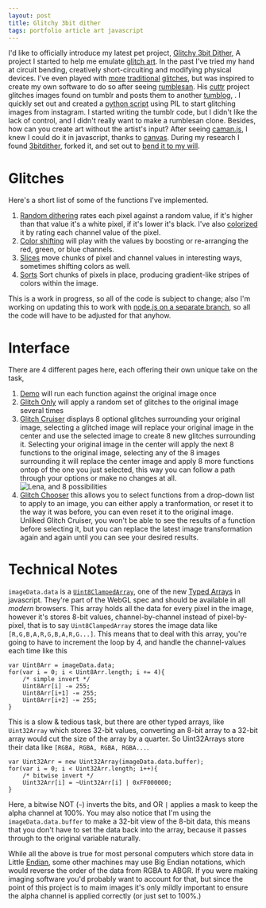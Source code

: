 ```yaml
---
layout: post
title: Glitchy 3bit dither
tags: portfolio article art javascript
---
```


I'd like to officially introduce my latest pet project, [Glitchy 3bit Dither][1], A project I started to help me emulate [glitch art][2].
In the past I've tried my hand at circuit bending, creatively short-circuiting and modifying physical devices.
I've even played with [more][3] [traditional][4] [glitches][5], but was inspired to create my own software to do so after seeing [rumblesan][6].
His [cuttr][7] project glitches images found on tumblr and posts them to another [tumblog][8], .
I quickly set out and created a [python script][9] using PIL to start glitching images from instagram. 
I started writing the tumblr code, but I didn't like the lack of control, and I didn't really want to make a rumblesan clone.
Besides, how can you create art without the artist's input? After seeing [caman.js][10], I knew I could do it in javascript, thanks to [canvas][11].
During my research I found [3bitdither][12], forked it, and set out to [bend it to my will][13].

# Glitches

Here's a short list of some of the functions I've implemented.

1. [Random dithering][14] rates each pixel against a random value, if it's higher than that value it's a white pixel, if it's lower it's black.
I've also [colorized][15] it by rating each channel value of the pixel.
2. [Color shifting][16] will play with the values by boosting or re-arranging the red, green, or blue channels.
3. [Slices][17] move chunks of pixel and channel values in interesting ways, sometimes shifting colors as well.
4. [Sorts][18] Sort chunks of pixels in place, producing gradient-like stripes of colors within the image.

This is a work in progress, so all of the code is subject to change; also I'm working on updating this to work with [node.js on a separate branch][22], so all the code will have to be adjusted for that anyhow.

# Interface

There are 4 different pages here, each offering their own unique take on the task, 

1. [Demo][23] will run each function against the original image once
2. [Glitch Only][24] will apply a random set of glitches to the original image several times
3. [Glitch Cruiser][25] displays 8 optional glitches surrounding your original image, selecting a glitched image will replace your original image in the center and use the selected image to create 8 new glitches surrounding it. Selecting your original image in the center will apply the next 8 functions to the original image, selecting any of the 8 images surrounding it will replace the center image and apply 8 more functions ontop of the one you just selected, this way you can follow a path through your options or make no changes at all. ![Lena, and 8 possibilities](http://i.imgur.com/UFYhyOV.png)
4. [Glitch Chooser][26] this allows you to select functions from a drop-down list to apply to an image, you can either apply a tranformation, or reset it to the way it was before, you can even reset it to the original image. Unliked Glitch Cruiser, you won't be able to see the results of a function before selecting it, but you can replace the latest image transformation again and again until you can see your desired results.

# Technical Notes

`imageData.data` is a [`Uint8ClampedArray`][19], one of the new [Typed Arrays][20] in javascript. They're part of the WebGL spec and should be available in all _modern_ browsers. 
This array holds all the data for every pixel in the image, however it's stores 8-bit values, channel-by-channel instead of pixel-by-pixel, that is to say `Uint8ClampedArray` stores the image data like `[R,G,B,A,R,G,B,A,R,G...]`.
This means that to deal with this array, you're going to have to increment the loop by 4, and handle the channel-values each time like this

    var Uint8Arr = imageData.data;
    for(var i = 0; i < Uint8Arr.length; i += 4){
        /* simple invert */
        Uint8Arr[i] -= 255;
        Uint8Arr[i+1] -= 255;
        Uint8Arr[i+2] -= 255;
    }

This is a slow &amp; tedious task, but there are other typed arrays, like `Uint32Array` which stores 32-bit values, converting an 8-bit array to a 32-bit array would cut the size of the array by a quarter.
So Uint32Arrays store their data like `[RGBA, RGBA, RGBA, RGBA...`.

    var Uint32Arr = new Uint32Array(imageData.data.buffer);
    for(var i = 0; i < Uint32Arr.length; i++){
        /* bitwise invert */
        Uint32Arr[i] = ~Uint32Arr[i] | 0xFF000000;
    }

Here, a bitwise NOT (`~`) inverts the bits, and OR `|` applies a mask to keep the alpha channel at 100%.
You may also notice that I'm using the `imageData.data.buffer` to make a 32-bit view of the 8-bit data, this means that you don't have to set the data back into the array, because it passes through to the original variable naturally.

While all the above is true for most personal computers which store data in Little [Endian][21], some other machines may use Big Endian notations, which would reverse the order of the data from RGBA to ABGR.
If you were making imaging software you'd probably want to account for that, but since the point of this project is to maim images it's only mildly important to ensure the alpha channel is applied correctly (or just set to 100%.)



[1]: http://jkirchartz.com/Glitchy3bitdither/
[2]: https://en.wikipedia.org/wiki/Glitch_art
[3]: http://scadglitchart.blogspot.com/2012/10/stallio-and-wordpad-effect-nancy-olivo.html
[4]: http://www.fizzpop.org.uk/blog/an-introduction-to-databending/
[5]: http://www.hellocatfood.com/databending-using-audacity/
[6]: http://rumblesan.com/
[7]: https://github.com/rumblesan/cuttr
[8]: http://errrord.tumblr.com/
[9]: https://gist.github.com/JKirchartz/467ec9458d975659e33e
[10]: http://camanjs.com/
[11]: http://diveintohtml5.info/canvas.html
[12]: https://github.com/mncaudill/3bitdither
[13]: https://github.com/jkirchartz/Glitchy3bitdither
[14]: https://github.com/JKirchartz/Glitchy3bitdither/blob/gh-pages/GlitchyDither.js#L397-L408
[15]: https://github.com/JKirchartz/Glitchy3bitdither/blob/gh-pages/GlitchyDither.js#L410-L420
[16]: https://github.com/JKirchartz/Glitchy3bitdither/blob/gh-pages/GlitchyDither.js#L422-L481
[17]:  https://github.com/JKirchartz/Glitchy3bitdither/blob/gh-pages/GlitchyDither.js#L561-L657
[18]:  https://github.com/JKirchartz/Glitchy3bitdither/blob/gh-pages/GlitchyDither.js#L697-L848
[19]: https://developer.mozilla.org/en-US/docs/Web/JavaScript/Reference/Global_Objects/Uint8ClampedArray
[20]: https://developer.mozilla.org/en-US/docs/Web/JavaScript/Reference/Global_Objects/TypedArray
[21]: https://en.wikipedia.org/wiki/Endianness
[22]: https://github.com/JKirchartz/Glitchy3bitdither/tree/node
[23]: http://jkirchartz.com/Glitchy3bitdither/index.html
[24]: http://jkirchartz.com/Glitchy3bitdither/glitch.html
[25]: http://jkirchartz.com/Glitchy3bitdither/GlitchCruiser.html
[26]: http://jkirchartz.com/Glitchy3bitdither/GlitchChooser.html
